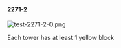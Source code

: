#### 2271-2
![test-2271-2-0.png](https://github.com/lil-lab/nlvr/raw/master/nlvr/test/images/3/test-2271-2-0.png "test-2271-2-0.png")

Each tower has at least 1 yellow block